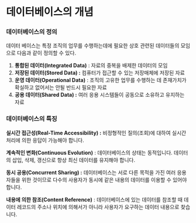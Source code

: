# 데이터베이스의 개념

### 데이터베이스의 정의

데이터 베이스는 특정 조직의 업무를 수행하는데에 필요한 상호 관련된 데이터들의 모임으로 다음과 같이 정의할 수 있다.

1. **통합된 데이터(Integrated Data)** : 자료의 중복을 배제한 데이터의 모임
2. **저장된 데이터(Stored Data) :** 컴퓨터가 접근할 수 있는 저장매체에 저장된 자료
3. **운영 데이터(Operational Data)** : 조직의 고유한 업무를 수행하는 데 존재가치가 확실하고 없어서는 안될 반드시 필요한 자료
4. **공용 데이터(Shared Data) :** 여러 응용 시스템들이 공동으로 소유하고 유지하는 자료

### 데이터베이스의 특징

**실시간 접근성(Real-Time Accessibility) :** 비정형적인 질의(조회)에 대하여 실시간 처리에 의한 응답이 가능해야 합니다.

**계속적인 변화(Continuous Evolution)** : 데이터베이스의 상태는 동적입니다. 데이터의 삽입, 삭제, 갱신으로 항상 최신 데이터를 유지해야 합니다.

**동시 공용(Concurrent Sharing) :** 데이터베이스는 서로 다른 목적을 가진 여러 응용자들을 위한 것이므로 다수의 사용자가 동시에 같은 내용의 데이터를 이용할 수 있어야 합니다.

**내용에 의한 참조(Content Reference)** : 데이터베이스에 있는 데이터를 참조할 때 데이터 레코드의 주소나 위치에 의해서가 아니라 사용자가 요구하는 데이터 내용으로 찾습니다.
